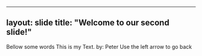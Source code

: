 ----
layout: slide
title: "Welcome to our second slide!"
---
Bellow some words
This is my Text. by: Peter
Use the left arrow to go back

